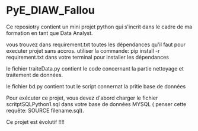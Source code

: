 # PyE_DIAW_Fallou

Ce reposiotry contient un mini projet python qui s'incrit dans le cadre de ma formation en tant que Data Analyst.

vous trouvez dans requirement.txt toutes les dépendances qu'il faut pour executer projet sans accros.
utiliser la commande: pip install -r requirement.txt dans votre terminal pour installer les dépendances

le fichier traiteData.py contient le code concernant la partie nettoyage et traitement de données.

le fichier bd.py contient tout le script connernat la pritie base de données

Pour exécuter ce projet, vous devez d'abord charger le  fichier scritptSQLPython1.sql dans votre base de données MYSQL ( penser cette requête: SOURCE filename.sql).

Ce projet est évolutif !!!!
